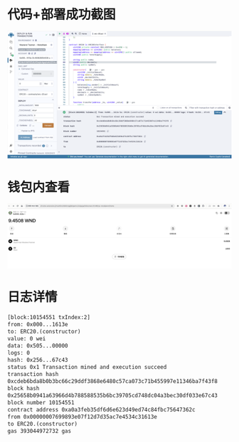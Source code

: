 # 代码+部署成功截图
![代码部署](./img/code-view.png)

# 钱包内查看
![钱包内查看](./img/wallet-view.png)

# 日志详情
```
[block:10154551 txIndex:2]
from: 0x000...1613e
to: ERC20.(constructor)
value: 0 wei
data: 0x505...00000
logs: 0
hash: 0x256...67c43
status 0x1 Transaction mined and execution succeed
transaction hash 0xcdeb6bda8b0b3bc66c29ddf3868e6480c57ca073c71b455997e11346ba7f43f8
block hash 0x25658b0941a63966d4b788588535b6bc39705cd748dc04a3bec30df033e67c43
block number 10154551
contract address 0xa0a3feb35df6d6e623d49ed74c84fbc75647362c
from 0x00000007699893e07f12d7d35ac7e4534c31613e
to ERC20.(constructor)
gas 393044972732 gas
```
